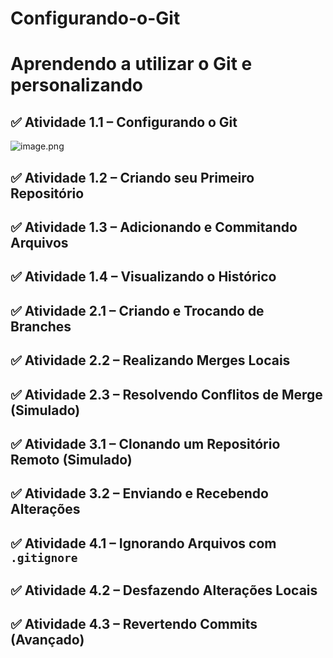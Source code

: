 # Configurando-o-Git
# Aprendendo a utilizar o Git e personalizando




## ✅ **Atividade 1.1 – Configurando o Git**
![image.png](attachment:b4a50022-d741-4a7d-b59e-86969e15af16:f49c2636-2d9f-4a53-ae21-4cc4ea92e3ff.png)


## ✅ **Atividade 1.2 – Criando seu Primeiro Repositório**



## ✅ **Atividade 1.3 – Adicionando e Commitando Arquivos**



## ✅ **Atividade 1.4 – Visualizando o Histórico**




## ✅ **Atividade 2.1 – Criando e Trocando de Branches**



## ✅ **Atividade 2.2 – Realizando Merges Locais**



## ✅ **Atividade 2.3 – Resolvendo Conflitos de Merge (Simulado)**




## ✅ **Atividade 3.1 – Clonando um Repositório Remoto (Simulado)**



## ✅ **Atividade 3.2 – Enviando e Recebendo Alterações**




## ✅ **Atividade 4.1 – Ignorando Arquivos com `.gitignore`**



## ✅ **Atividade 4.2 – Desfazendo Alterações Locais**



## ✅ **Atividade 4.3 – Revertendo Commits (Avançado)**


